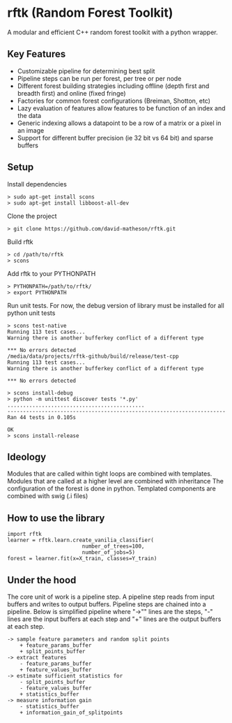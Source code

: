 rftk (Random Forest Toolkit)
===================

A modular and efficient C++ random forest toolkit with a python wrapper.  

Key Features
--------------
+ Customizable pipeline for determining best split
+ Pipeline steps can be run per forest, per tree or per node
+ Different forest building strategies including offline (depth first and breadth first) and online (fixed fringe)
+ Factories for common forest configurations (Breiman, Shotton, etc) 
+ Lazy evaluation of features allow features to be function of an index and the data 
+ Generic indexing allows a datapoint to be a row of a matrix or a pixel in an image
+ Support for different buffer precision (ie 32 bit vs 64 bit) and sparse buffers

Setup
--------------
Install dependencies

    > sudo apt-get install scons
    > sudo apt-get install libboost-all-dev

Clone the project

    > git clone https://github.com/david-matheson/rftk.git

Build rftk

    > cd /path/to/rftk
    > scons

Add rftk to your PYTHONPATH

    > PYTHONPATH=/path/to/rftk/
    > export PYTHONPATH  

Run unit tests.  For now, the debug version of library must be installed for all python unit tests 

    > scons test-native
    Running 113 test cases...
    Warning there is another bufferkey conflict of a different type

    *** No errors detected
    /media/data/projects/rftk-github/build/release/test-cpp
    Running 113 test cases...
    Warning there is another bufferkey conflict of a different type

    *** No errors detected

    > scons install-debug 
    > python -m unittest discover tests '*.py'
    ............................................
    ----------------------------------------------------------------------
    Ran 44 tests in 0.105s

    OK
    > scons install-release


Ideology
--------------
Modules that are called within tight loops are combined with templates.  Modules that are called at a higher level are combined with inheritance  The configuration of the forest is done in python.  Templated components are combined with swig (.i files)

How to use the library
--------------

    import rftk
    learner = rftk.learn.create_vanilia_classifier(                         
                            number_of_trees=100,
                            number_of_jobs=5)
    forest = learner.fit(x=X_train, classes=Y_train)


Under the hood
--------------
The core unit of work is a pipeline step.  A pipeline step reads from input buffers and writes to output buffers. Pipeline steps are chained into a pipeline. Below is simplified pipeline where "->"" lines are the steps, "-" lines are the input buffers at each step and "+" lines are the output buffers at each step. 

    -> sample feature parameters and random split points
        + feature_params_buffer
        + split_points_buffer
    -> extract features
        - feature_params_buffer
        + feature_values_buffer
    -> estimate sufficient statistics for 
        - split_points_buffer
        - feature_values_buffer
        + statistics_buffer
    -> measure information gain  
        - statistics_buffer
        + information_gain_of_splitpoints


